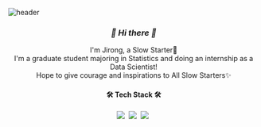 ![header](https://capsule-render.vercel.app/api?type=wave&color=auto&height=200&section=header&text=Slow%20Starter();%20&fontSize=90&fontColor=000000)




<h3 align="center"><i> 👋  Hi there 👋 </i></h3>
<p align="center">
 I'm Jirong, a Slow Starter🌱 <br>
I'm a graduate student majoring in Statistics and doing an internship as a Data Scientist! <br>
Hope to give courage and inspirations to All Slow Starters✨ 
</p>


<h4 align="center">🛠️ Tech Stack 🛠️</h4>
<p align="center">
 <img src="https://img.shields.io/badge/Python-3776AB?style=flat-square&logo=Python&logoColor=white"/></a>&nbsp 
<img src="https://img.shields.io/badge/R-276DC3?style=flat-square&logo=R&logoColor=white"/></a>&nbsp
<img src="https://img.shields.io/badge/C-A8B9CC?style=flat-square&logo=C&logoColor=white"/></a>&nbsp 
</p>


